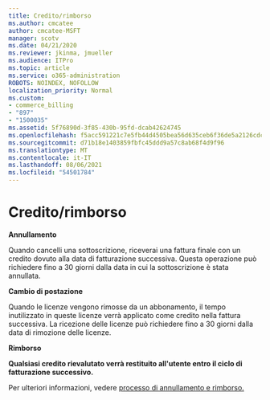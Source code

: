 ```yaml
---
title: Credito/rimborso
ms.author: cmcatee
author: cmcatee-MSFT
manager: scotv
ms.date: 04/21/2020
ms.reviewer: jkinma, jmueller
ms.audience: ITPro
ms.topic: article
ms.service: o365-administration
ROBOTS: NOINDEX, NOFOLLOW
localization_priority: Normal
ms.custom:
- commerce_billing
- "897"
- "1500035"
ms.assetid: 5f76890d-3f85-430b-95fd-dcab42624745
ms.openlocfilehash: f5acc591221c7e5fb44d4505bea56d635ceb6f36de5a2126cdcf40f815168a1e
ms.sourcegitcommit: d71b18e1403859fbfc45ddd9a57c8ab68f4d9f96
ms.translationtype: MT
ms.contentlocale: it-IT
ms.lasthandoff: 08/06/2021
ms.locfileid: "54501784"
---
```

# <a name="creditrefund"></a>Credito/rimborso

**Annullamento**
  
Quando cancelli una sottoscrizione, riceverai una fattura finale con un credito dovuto alla data di fatturazione successiva. Questa operazione può richiedere fino a 30 giorni dalla data in cui la sottoscrizione è stata annullata.
  
**Cambio di postazione**
  
Quando le licenze vengono rimosse da un abbonamento, il tempo inutilizzato in queste licenze verrà applicato come credito nella fattura successiva. La ricezione delle licenze può richiedere fino a 30 giorni dalla data di rimozione delle licenze.

**Rimborso**

**Qualsiasi credito rievalutato verrà restituito all'utente entro il ciclo di fatturazione successivo.**

Per ulteriori informazioni, vedere [processo di annullamento e rimborso.](/microsoft-365/commerce/subscriptions/cancel-your-subscription) 
